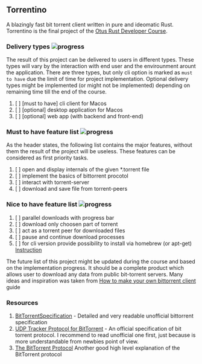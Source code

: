 ## Torrentino


A blazingly fast bit torrent client written in pure and ideomatic Rust. Torrentino is the final project of the 
[Otus Rust Developer Course](https://otus.ru/lessons/rust-developer/).


### Delivery types ![progress](https://progress-bar.dev/0/?scale=3&width=120&color=babaca&suffix=%20of%203)

The result of this project can be delivered to users in different types. These types will vary by the interaction
with end user and the envirounment arount the application. There are three types, but only cli option is marked as
`must to have` due the limit of time for project implementation. Optional delivery types might be implemented (or
might not be implemented) depending on remaining time till the end of the course.

1. [ ] [must to have] cli client for Macos
1. [ ] [optional] desktop application for Macos
1. [ ] [optional] web app (with backend and front-end)

### Must to have feature list ![progress](https://progress-bar.dev/0/?scale=3&width=120&color=babaca&suffix=%20of%203)

As the header states, the following list contains the major features, without them the result of the
project will be useless. These features can be considered as first priority tasks.

1. [ ] open and display internals of the given *.torrent file 
1. [ ] implement the basics of bittorrent procotol
1. [ ] interact with torrent-server
1. [ ] download and save file from torrent-peers

### Nice to have feature list ![progress](https://progress-bar.dev/0/?scale=6&width=120&color=babaca&suffix=%20of%206)

1. [ ] parallel downloads with progress bar
1. [ ] download only choosen part of torrent
1. [ ] act as a torrent peer for downloaded files
1. [ ] pause and continue download processes
1. [ ] for cli version provide possibility to install via homebrew (or apt-get) [Instruction](https://docs.brew.sh/Adding-Software-to-Homebrew#casks)

The future list of this project might be updated during the course and based on the implementation progress. It should be
 a complete product which allows user to download any data from public bit-torrent servers. Many ideas and inspiration was 
 taken from [How to make your own bittorrent client](https://allenkim67.github.io/programming/2016/05/04/how-to-make-your-own-bittorrent-client.html#opening-the-torrent-file) guide

### Resources

1. [BitTorrentSpecification](https://wiki.theory.org/BitTorrentSpecification) - Detailed and very readable unofficial
bittorrent specification
1. [UDP Tracker Protocol for BitTorrent](http://www.bittorrent.org/beps/bep_0015.html) - An official specification of
bit torrent protocol. I recommend to read unofficial one first, just because is more understandable from newbies
point of view.
1. [The BitTorrent Protocol](https://www.morehawes.co.uk/old-guides/the-bittorrent-protocol) Another good high level explanation of the BitTorrent protocol
